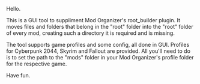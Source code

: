 Hello.

This is a GUI tool to suppliment Mod Organizer's root_builder plugin. It moves files and folders that belong in the "root" folder into the "root" folder of every mod, creating such a directory it is required and is missing.

The tool supports game profiles and some config, all done in GUI. Profiles for Cyberpunk 2044, Skyrim and Fallout are provided. All you'll need to do is to set the path to the "mods" folder in your Mod Organizer's profile folder for the respective game.

Have fun.